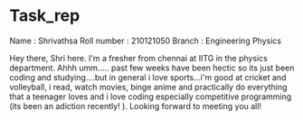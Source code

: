 # Task_rep

Name : Shrivathsa 
Roll number : 210121050
Branch : Engineering Physics

Hey there, Shri here. I'm a fresher from chennai at IITG in the physics department. Ahhh umm..... past few weeks have been hectic so its just been coding and studying....but in general i love sports...i'm good at cricket and volleyball, i read, watch movies, binge anime and practically do everything that a teenager
loves and i love coding especially competitive programming (its been an adiction recently! ). Looking forward to meeting you all!


